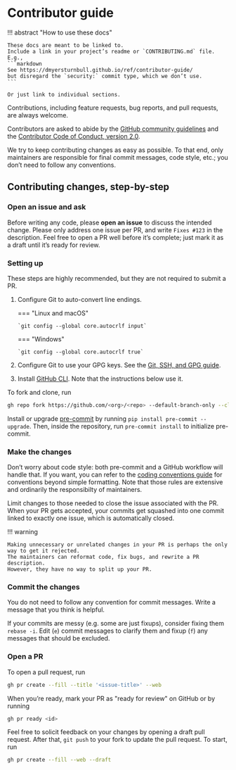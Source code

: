 <!--
SPDX-FileCopyrightText: Copyright 2017-2024, Douglas Myers-Turnbull
SPDX-PackageHomePage: https://dmyersturnbull.github.io
SPDX-License-Identifier: CC-BY-SA-4.0
-->

# Contributor guide

!!! abstract "How to use these docs"

    These docs are meant to be linked to.
    Include a link in your project’s readme or `CONTRIBUTING.md` file.
    E.g.,
    ```markdown
    See https://dmyersturnbull.github.io/ref/contributor-guide/
    but disregard the `security:` commit type, which we don’t use.
    ```

    Or just link to individual sections.

Contributions, including feature requests, bug reports, and pull requests, are always welcome.

Contributors are asked to abide by the
[GitHub community guidelines](https://docs.github.com/en/site-policy/github-terms/github-community-guidelines)
and the [Contributor Code of Conduct, version 2.0](https://www.contributor-covenant.org/version/2/0/code_of_conduct/).

We try to keep contributing changes as easy as possible.
To that end, only maintainers are responsible for final commit messages, code style, etc.;
you don’t need to follow any conventions.

## Contributing changes, step-by-step

### Open an issue and ask

Before writing any code, please **open an issue** to discuss the intended change.
Please only address one issue per PR, and write `Fixes #123` in the description.
Feel free to open a PR well before it’s complete; just mark it as a draft until it’s ready for review.

### Setting up

These steps are highly recommended, but they are not required to submit a PR.

1.  Configure Git to auto-convert line endings.

    === "Linux and macOS"

        `git config --global core.autocrlf input`

    === "Windows"

        `git config --global core.autocrlf true`

2.  Configure Git to use your GPG keys.
    See the [Git, SSH, and GPG guide](../guide/git-ssh-and-gpg.md).

3.  Install [GitHub CLI](https://cli.github.com/).
    Note that the instructions below use it.

To fork and clone, run

```bash
gh repo fork https://github.com/<org>/<repo> --default-branch-only --clone
```

Install or upgrade [pre-commit](https://pre-commit.com/) by running `pip install pre-commit --upgrade`.
Then, inside the repository, run `pre-commit install` to initialize pre-commit.

### Make the changes

Don’t worry about code style: both pre-commit and a GitHub workflow will handle that.
If you want, you can refer to the
[coding conventions guide](https://dmyersturnbull.github.io/convention/)
for conventions beyond simple formatting.
Note that those rules are extensive and ordinarily the responsibilty of maintainers.

Limit changes to those needed to close the issue associated with the PR.
When your PR gets accepted, your commits get squashed into one commit linked to exactly one issue,
which is automatically closed.

!!! warning

    Making unnecessary or unrelated changes in your PR is perhaps the only way to get it rejected.
    The maintainers can reformat code, fix bugs, and rewrite a PR description.
    However, they have no way to split up your PR.

### Commit the changes

You do not need to follow any convention for commit messages.
Write a message that you think is helpful.

If your commits are messy (e.g. some are just fixups), consider fixing them `rebase -i`.
Edit (`e`) commit messages to clarify them and fixup (`f`) any messages that should be excluded.

### Open a PR

To open a pull request, run

```bash
gh pr create --fill --title '<issue-title>' --web
```

When you’re ready, mark your PR as "ready for review" on GitHub or by running

```bash
gh pr ready <id>
```

Feel free to solicit feedback on your changes by opening a draft pull request.
After that, `git push` to your fork to update the pull request.
To start, run

```bash
gh pr create --fill --web --draft
```
